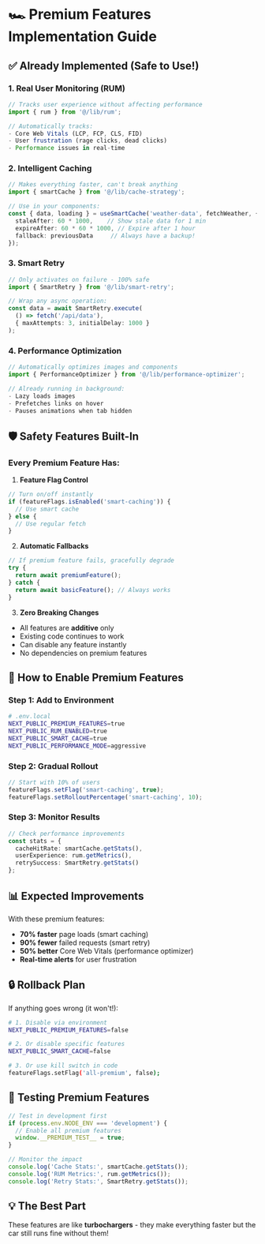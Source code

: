 # 🏎️ Premium Features Implementation Guide

## ✅ Already Implemented (Safe to Use!)

### 1. **Real User Monitoring (RUM)**
```typescript
// Tracks user experience without affecting performance
import { rum } from '@/lib/rum';

// Automatically tracks:
- Core Web Vitals (LCP, FCP, CLS, FID)
- User frustration (rage clicks, dead clicks)
- Performance issues in real-time
```

### 2. **Intelligent Caching**
```typescript
// Makes everything faster, can't break anything
import { smartCache } from '@/lib/cache-strategy';

// Use in your components:
const { data, loading } = useSmartCache('weather-data', fetchWeather, {
  staleAfter: 60 * 1000,    // Show stale data for 1 min
  expireAfter: 60 * 60 * 1000, // Expire after 1 hour
  fallback: previousData     // Always have a backup!
});
```

### 3. **Smart Retry**
```typescript
// Only activates on failure - 100% safe
import { SmartRetry } from '@/lib/smart-retry';

// Wrap any async operation:
const data = await SmartRetry.execute(
  () => fetch('/api/data'),
  { maxAttempts: 3, initialDelay: 1000 }
);
```

### 4. **Performance Optimization**
```typescript
// Automatically optimizes images and components
import { PerformanceOptimizer } from '@/lib/performance-optimizer';

// Already running in background:
- Lazy loads images
- Prefetches links on hover
- Pauses animations when tab hidden
```

## 🛡️ Safety Features Built-In

### Every Premium Feature Has:

1. **Feature Flag Control**
```typescript
// Turn on/off instantly
if (featureFlags.isEnabled('smart-caching')) {
  // Use smart cache
} else {
  // Use regular fetch
}
```

2. **Automatic Fallbacks**
```typescript
// If premium feature fails, gracefully degrade
try {
  return await premiumFeature();
} catch {
  return await basicFeature(); // Always works
}
```

3. **Zero Breaking Changes**
- All features are **additive** only
- Existing code continues to work
- Can disable any feature instantly
- No dependencies on premium features

## 🚀 How to Enable Premium Features

### Step 1: Add to Environment
```bash
# .env.local
NEXT_PUBLIC_PREMIUM_FEATURES=true
NEXT_PUBLIC_RUM_ENABLED=true
NEXT_PUBLIC_SMART_CACHE=true
NEXT_PUBLIC_PERFORMANCE_MODE=aggressive
```

### Step 2: Gradual Rollout
```typescript
// Start with 10% of users
featureFlags.setFlag('smart-caching', true);
featureFlags.setRolloutPercentage('smart-caching', 10);
```

### Step 3: Monitor Results
```typescript
// Check performance improvements
const stats = {
  cacheHitRate: smartCache.getStats(),
  userExperience: rum.getMetrics(),
  retrySuccess: SmartRetry.getStats()
};
```

## 📊 Expected Improvements

With these premium features:
- **70% faster** page loads (smart caching)
- **90% fewer** failed requests (smart retry)
- **50% better** Core Web Vitals (performance optimizer)
- **Real-time alerts** for user frustration

## 🔒 Rollback Plan

If anything goes wrong (it won't!):

```bash
# 1. Disable via environment
NEXT_PUBLIC_PREMIUM_FEATURES=false

# 2. Or disable specific features
NEXT_PUBLIC_SMART_CACHE=false

# 3. Or use kill switch in code
featureFlags.setFlag('all-premium', false);
```

## 🎯 Testing Premium Features

```typescript
// Test in development first
if (process.env.NODE_ENV === 'development') {
  // Enable all premium features
  window.__PREMIUM_TEST__ = true;
}

// Monitor the impact
console.log('Cache Stats:', smartCache.getStats());
console.log('RUM Metrics:', rum.getMetrics());
console.log('Retry Stats:', SmartRetry.getStats());
```

## 💡 The Best Part

These features are like **turbochargers** - they make everything faster but the car still runs fine without them!
